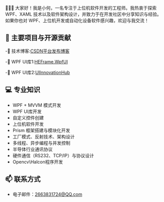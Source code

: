 
👋👋👋 大家好！我是小何，一名专注于上位机软件开发的工程师。我热衷于探索 WPF、XAML 技术以及软件架构设计，并致力于在开发社区中分享知识与经验。如果你也对 WPF、上位机开发或自动化设备软件感兴趣，欢迎与我交流！

## 🚀 主要项目与开源贡献

-📝 技术博客:[CSDN平台发布博客](https://blog.csdn.net/weixin_48239221?spm=1000.2115.3001.5343)

-🧩 WPF UI库1:[HEFrame.WpfUI](https://github.com/he-ze-xi/HEFrame.WpfUI)

-🧩 WPF UI库2:[UllnnovationHub](https://github.com/he-ze-xi/UllnnovationHub)

## 💻 专业知识

* WPF + MVVM 模式开发
* WPF UI库开发
* 自定义控件创建
* 上位机软件开发
* Prism 框架搭建与模块化开发
* 工厂模式、反射技术、架构设计
* 多线程、异步编程与并发控制
* 半导体行业通讯协议
* 硬件通信（RS232、TCP/IP）与协议设计
* Opencv\Halcon程序开发

## 📫 联系方式

- 电子邮件：2663831724@QQ.com
